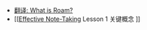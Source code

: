 - [翻译: What is Roam?](<翻译: What is Roam?.md>)
- [[[Effective Note-Taking](<[[Effective Note-Taking.md>) Lesson 1 关键概念 ]]
